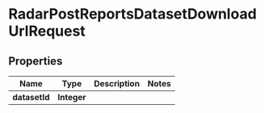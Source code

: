 

# RadarPostReportsDatasetDownloadUrlRequest


## Properties

| Name | Type | Description | Notes |
|------------ | ------------- | ------------- | -------------|
|**datasetId** | **Integer** |  |  |



